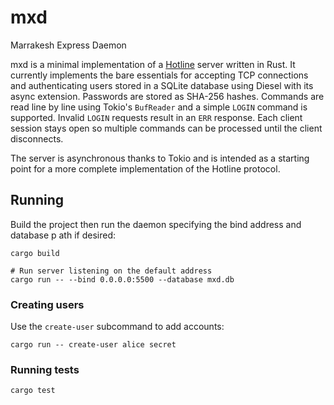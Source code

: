 # mxd
Marrakesh Express Daemon

mxd is a minimal implementation of a [Hotline](https://hotline.fandom.com/wiki/Virtual1%27s_Hotline_Server_Protocol_Guide) server written in Rust.
It currently implements the bare essentials for accepting TCP connections and
authenticating users stored in a SQLite database using Diesel with its async
extension. Passwords are stored as SHA-256 hashes.
Commands are read line by line using Tokio's `BufReader` and a simple `LOGIN`
command is supported. Invalid `LOGIN` requests result in an `ERR` response.
Each client session stays open so multiple commands can be processed until the
client disconnects.

The server is asynchronous thanks to Tokio and is intended as a starting point
for a more complete implementation of the Hotline protocol.

## Running

Build the project then run the daemon specifying the bind address and database p
ath if desired:

```
cargo build

# Run server listening on the default address
cargo run -- --bind 0.0.0.0:5500 --database mxd.db
```

### Creating users

Use the `create-user` subcommand to add accounts:

```
cargo run -- create-user alice secret
```

### Running tests

```
cargo test
```

